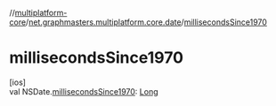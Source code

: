 //[multiplatform-core](../../index.md)/[net.graphmasters.multiplatform.core.date](index.md)/[millisecondsSince1970](milliseconds-since1970.md)

# millisecondsSince1970

[ios]\
val NSDate.[millisecondsSince1970](milliseconds-since1970.md): [Long](https://kotlinlang.org/api/latest/jvm/stdlib/kotlin/-long/index.html)
